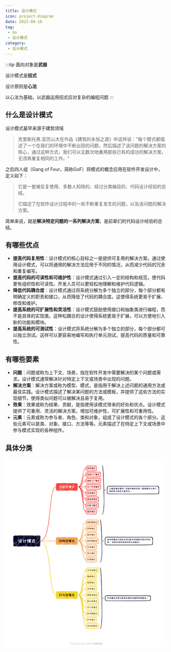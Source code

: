 ```yaml
---
title: 设计模式
icon: project-diagram
date: 2022-09-10
tag:
 - Go
 - 设计模式
category:
 - 设计模式
---
```


:::tip
面向对象是**武器**

设计模式是**招式**

设计原则是**心法**

以心法为基础，以武器运用招式应对复杂的编程问题
:::

<!-- more -->

## 什么是设计模式

设计模式最早来源于建筑领域
> 克里斯托弗.亚历山大在作品《建筑的永恒之道》中这样说："每个模式都描述了一个在我们的环境中不断出现的问题，然后描述了该问题的解决方案的核心，通过这种方式，我们可以无数次地重用那些已有的成功的解决方案，无须再重复相同的工作。"

之后四人组（Gang of Four，简称GoF）将模式的概念应用在软件开发设计中，定义如下：
> 它是一套被反复使用、多数人知晓的、经过分类编目的、代码设计经验的总结。
>
> 它描述了在软件设计过程中的一些不断重复发生的问题，以及该问题的解决方案。

简单来说，就是**解决特定问题的一系列解决方案**，是前辈们的代码设计经验的总结。

## 有哪些优点

- **提高代码复用性**：设计模式的核心目标之一是提供可复用的解决方案。通过使用设计模式，可以将通用的解决方法应用于不同的情况，从而减少代码的冗余和重复编写。
- **提高代码的可读性和可维护性**：设计模式通过引入一定的结构和规范，使代码更有组织性和可读性。开发人员可以更轻松地理解和维护代码逻辑。
- **降低代码耦合度**：设计模式通过将系统分解为多个独立的部分，每个部分都有明确定义的职责和接口，从而降低了代码的耦合度。这使得系统更易于扩展、修改和维护。
- **提高系统的可扩展性和灵活性**：设计模式鼓励使用接口和抽象类进行编程，而不是具体的实现类。这种松耦合的设计使得系统更易于扩展，可以方便地引入新的功能和模块。
- **提高系统的可测试性**：设计模式将系统分解为多个独立的部分，每个部分都可以独立测试。这样可以更容易地编写和执行单元测试，提高代码的质量和可靠性。

## 有哪些要素

- **问题**：问题或称为上下文、场景，指在软件开发中需要解决的某个问题或需求。设计模式通常解决针对特定上下文或场景中出现的问题。
- **解决方案**：解决方案或称为模型、模式，是指用于解决上述问题的通用方法或最佳实践。设计模式描述了解决某问题的方法或模板，并提供了这些方法的实现细节，使得类似问题可以被解决且易于复用。
- **效果**：效果或称为结果、贡献，是指使用该模式带来的好处和优点。设计模式提供了可重用、灵活的解决方案，增加可维护性、可扩展性和可重用性。
- **元素**：元素或称为参与者、角色、类和对象，组成了设计模式的各个部分。这些元素可以是类、对象、接口、方法等等。元素描述了在特定上下文或场景中参与模式实现的各种组件。

## 具体分类

![分类](./images/design-pattern.png)

<Catalog />